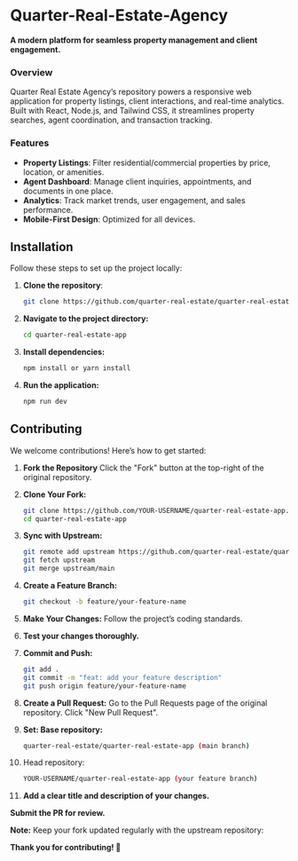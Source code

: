 # Quarter-Real-Estate-Agency
**A modern platform for seamless property management and client engagement.**  

### Overview  
Quarter Real Estate Agency’s repository powers a responsive web application for property listings, client interactions, and real-time analytics. Built with React, Node.js, and Tailwind CSS, it streamlines property searches, agent coordination, and transaction tracking.  

### Features  
- **Property Listings**: Filter residential/commercial properties by price, location, or amenities.  
- **Agent Dashboard**: Manage client inquiries, appointments, and documents in one place.  
- **Analytics**: Track market trends, user engagement, and sales performance.  
- **Mobile-First Design**: Optimized for all devices.  

## Installation

Follow these steps to set up the project locally:

1. **Clone the repository**:
   ```bash
   git clone https://github.com/quarter-real-estate/quarter-real-estate-app.git
   ```
   
2. **Navigate to the project directory:**
   ```bash
   cd quarter-real-estate-app
   ```

3. **Install dependencies:**
   ```bash
   npm install or yarn install
   ```
   
4. **Run the application:**
   ````bash
   npm run dev
   ````



## Contributing


We welcome contributions! Here’s how to get started:

1. **Fork the Repository**
   Click the "Fork" button at the top-right of the original repository.
2. **Clone Your Fork:**
   ```bash
   git clone https://github.com/YOUR-USERNAME/quarter-real-estate-app.git
   cd quarter-real-estate-app
   ```
3. **Sync with Upstream:**
   ```bash
   git remote add upstream https://github.com/quarter-real-estate/quarter-real-estate-app.git
   git fetch upstream
   git merge upstream/main
   ```
4. **Create a Feature Branch:**
   ```bash
   git checkout -b feature/your-feature-name
   ```
6. **Make Your Changes:**
   Follow the project’s coding standards.

7. **Test your changes thoroughly.**

8. **Commit and Push:**
   ```bash
   git add .
   git commit -m "feat: add your feature description"
   git push origin feature/your-feature-name
   
7. **Create a Pull Request:**
   Go to the Pull Requests page of the original repository.
   Click "New Pull Request".
   
8. **Set: Base repository:**
   ```bash
   quarter-real-estate/quarter-real-estate-app (main branch)
   ```
9. Head repository:
    ```bash
   YOUR-USERNAME/quarter-real-estate-app (your feature branch)
    ```

10. **Add a clear title and description of your changes.**

**Submit the PR for review.**

**Note:** Keep your fork updated regularly with the upstream repository:

**Thank you for contributing! 🚀**
